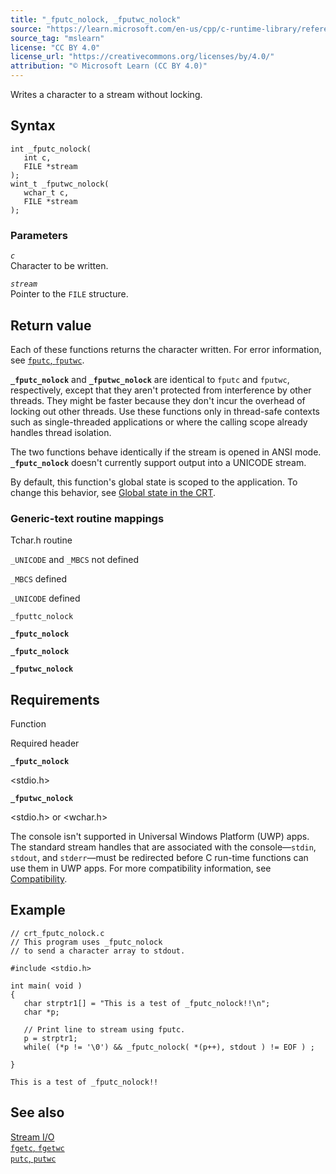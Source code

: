```yaml
---
title: "_fputc_nolock, _fputwc_nolock"
source: "https://learn.microsoft.com/en-us/cpp/c-runtime-library/reference/fputc-nolock-fputwc-nolock?view=msvc-170"
source_tag: "mslearn"
license: "CC BY 4.0"
license_url: "https://creativecommons.org/licenses/by/4.0/"
attribution: "© Microsoft Learn (CC BY 4.0)"
---
```

Writes a character to a stream without locking.

## Syntax

```
int _fputc_nolock(
   int c,
   FILE *stream
);
wint_t _fputwc_nolock(
   wchar_t c,
   FILE *stream
);
```

### Parameters

_`c`_  
Character to be written.

_`stream`_  
Pointer to the `FILE` structure.

## Return value

Each of these functions returns the character written. For error information, see [`fputc`, `fputwc`](https://learn.microsoft.com/en-us/cpp/c-runtime-library/reference/fputc-fputwc?view=msvc-170).

**`_fputc_nolock`** and **`_fputwc_nolock`** are identical to `fputc` and `fputwc`, respectively, except that they aren't protected from interference by other threads. They might be faster because they don't incur the overhead of locking out other threads. Use these functions only in thread-safe contexts such as single-threaded applications or where the calling scope already handles thread isolation.

The two functions behave identically if the stream is opened in ANSI mode. **`_fputc_nolock`** doesn't currently support output into a UNICODE stream.

By default, this function's global state is scoped to the application. To change this behavior, see [Global state in the CRT](https://learn.microsoft.com/en-us/cpp/c-runtime-library/global-state?view=msvc-170).

### Generic-text routine mappings

Tchar.h routine

`_UNICODE` and `_MBCS` not defined

`_MBCS` defined

`_UNICODE` defined

`_fputtc_nolock`

**`_fputc_nolock`**

**`_fputc_nolock`**

**`_fputwc_nolock`**

## Requirements

Function

Required header

**`_fputc_nolock`**

<stdio.h>

**`_fputwc_nolock`**

<stdio.h> or <wchar.h>

The console isn't supported in Universal Windows Platform (UWP) apps. The standard stream handles that are associated with the console—`stdin`, `stdout`, and `stderr`—must be redirected before C run-time functions can use them in UWP apps. For more compatibility information, see [Compatibility](https://learn.microsoft.com/en-us/cpp/c-runtime-library/compatibility?view=msvc-170).

## Example

```
// crt_fputc_nolock.c
// This program uses _fputc_nolock
// to send a character array to stdout.

#include <stdio.h>

int main( void )
{
   char strptr1[] = "This is a test of _fputc_nolock!!\n";
   char *p;

   // Print line to stream using fputc.
   p = strptr1;
   while( (*p != '\0') && _fputc_nolock( *(p++), stdout ) != EOF ) ;

}
```

```
This is a test of _fputc_nolock!!
```

## See also

[Stream I/O](https://learn.microsoft.com/en-us/cpp/c-runtime-library/stream-i-o?view=msvc-170)  
[`fgetc`, `fgetwc`](https://learn.microsoft.com/en-us/cpp/c-runtime-library/reference/fgetc-fgetwc?view=msvc-170)  
[`putc`, `putwc`](https://learn.microsoft.com/en-us/cpp/c-runtime-library/reference/putc-putwc?view=msvc-170)